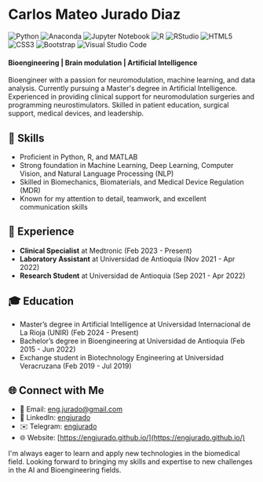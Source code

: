 # Carlos Mateo Jurado Diaz

![Python](https://img.shields.io/badge/python-3670A0?style=for-the-badge&logo=python&logoColor=ffdd54)
![Anaconda](https://img.shields.io/badge/Anaconda-%2344A833.svg?style=for-the-badge&logo=anaconda&logoColor=white)
![Jupyter Notebook](https://img.shields.io/badge/jupyter-%23FA0F00.svg?style=for-the-badge&logo=jupyter&logoColor=white)
![R](https://img.shields.io/badge/r-%23276DC3.svg?style=for-the-badge&logo=r&logoColor=white)
![RStudio](https://img.shields.io/badge/RStudio-4285F4?style=for-the-badge&logo=rstudio&logoColor=white)
![HTML5](https://img.shields.io/badge/html5-%23E34F26.svg?style=for-the-badge&logo=html5&logoColor=white)
![CSS3](https://img.shields.io/badge/css3-%231572B6.svg?style=for-the-badge&logo=css3&logoColor=white)
![Bootstrap](https://img.shields.io/badge/bootstrap-%238511FA.svg?style=for-the-badge&logo=bootstrap&logoColor=white)
![Visual Studio Code](https://img.shields.io/badge/Visual%20Studio%20Code-0078d7.svg?style=for-the-badge&logo=visual-studio-code&logoColor=white)

#### Bioengineering | Brain modulation | Artificial Intelligence

Bioengineer with a passion for neuromodulation, machine learning, and data analysis. Currently pursuing a Master's degree in Artificial Intelligence. Experienced in providing clinical support for neuromodulation surgeries and programming neurostimulators. Skilled in patient education, surgical support, medical devices, and leadership.

## 🧠 Skills
- Proficient in Python, R, and MATLAB
- Strong foundation in Machine Learning, Deep Learning, Computer Vision, and Natural Language Processing (NLP)
- Skilled in Biomechanics, Biomaterials, and Medical Device Regulation (MDR)
- Known for my attention to detail, teamwork, and excellent communication skills

## 💼 Experience
- **Clinical Specialist** at Medtronic (Feb 2023 - Present)
- **Laboratory Assistant** at Universidad de Antioquia (Nov 2021 - Apr 2022)
- **Research Student** at Universidad de Antioquia (Sep 2021 - Apr 2022)

## 🎓 Education
- Master’s degree in Artificial Intelligence at Universidad Internacional de La Rioja (UNIR) (Feb 2024 - Present)
- Bachelor’s degree in Bioengineering at Universidad de Antioquia (Feb 2015 - Jun 2022)
- Exchange student in Biotechnology Engineering at Universidad Veracruzana (Feb 2019 - Jul 2019)

## 🌐 Connect with Me
- 📧 Email: eng.jurado@gmail.com
- 💼 LinkedIn: [engjurado](https://www.linkedin.com/in/engjurado/)
- ✉️ Telegram: [engjurado]([https://telegram.me/engjurado])
- 🌐 Website: [https://engjurado.github.io/](https://engjurado.github.io/)

I'm always eager to learn and apply new technologies in the biomedical field. Looking forward to bringing my skills and expertise to new challenges in the AI and Bioengineering fields.
